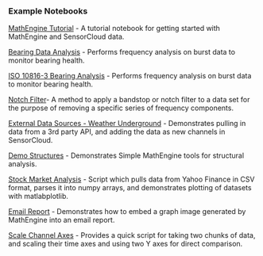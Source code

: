 ### Example Notebooks ###

[MathEngine Tutorial](https://github.com/LORD-MicroStrain/SensorCloud/blob/master/MathEngine/Example%20Notebooks/MathEngine_Tutorial.ipynb) - A tutorial notebook for getting started with MathEngine and SensorCloud data.

[Bearing Data Analysis](https://github.com/LORD-MicroStrain/SensorCloud/blob/master/MathEngine/Example%20Notebooks/Lab%20Bearing%20Analysis.ipynb) - Performs frequency analysis on burst data to monitor bearing health.

[ISO 10816-3 Bearing Analysis](https://github.com/LORD-MicroStrain/SensorCloud/blob/master/MathEngine/Example%20Notebooks/ISO%2010816-3%20Bearing%20Analysis.ipynb) - Performs frequency analysis on burst data to monitor bearing health.

[Notch Filter](https://github.com/LORD-MicroStrain/SensorCloud/blob/master/MathEngine/Example%20Notebooks/LORD%20Notch%20Filter.ipynb)- A method to apply a bandstop or notch filter to a data set for the purpose of removing a specific series of frequency components.

[External Data Sources - Weather Underground](https://github.com/LORD-MicroStrain/SensorCloud/blob/master/MathEngine/Example%20Notebooks/External%20Data%20Sources%20-%20Weather%20Underground.ipynb) - Demonstrates pulling in data from a 3rd party API, and adding the data as new channels in SensorCloud.

[Demo Structures](https://github.com/LORD-MicroStrain/SensorCloud/blob/master/MathEngine/Example%20Notebooks/Demo%20Structures.ipynb) - Demonstrates Simple MathEngine tools for structural analysis.

[Stock Market Analysis](https://github.com/LORD-MicroStrain/SensorCloud/blob/master/MathEngine/Example%20Notebooks/Stock_Market_Analysis.ipynb) - Script which pulls data from Yahoo Finance in CSV format, parses it into numpy arrays, and demonstrates plotting of datasets with matlabplotlib.

[Email Report](https://github.com/LORD-MicroStrain/SensorCloud/blob/master/MathEngine/Example%20Notebooks/Email%20Graph%20Image.ipynb) - Demonstrates how to embed a graph image generated by MathEngine into an email report.

[Scale Channel Axes](https://github.com/LORD-MicroStrain/SensorCloud/blob/master/MathEngine/Example%20Notebooks/Scale%20Channels.ipynb) - Provides a quick script for taking two chunks of data, and scaling their time axes and using two Y axes for direct comparison.
